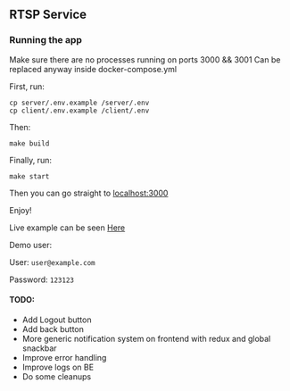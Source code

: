 ## RTSP Service

### Running the app
Make sure there are no processes running on ports 3000 && 3001
Can be replaced anyway inside docker-compose.yml

First, run:
```text
cp server/.env.example /server/.env
cp client/.env.example /client/.env
```

Then:
```text
make build
```

Finally, run:
```text
make start
```

Then you can go straight to [localhost:3000](http://localhost:3000)

Enjoy!

Live example can be seen [Here](https://cocky-albattani-fc6587.netlify.com/)

Demo user:

User: `user@example.com`

Password: `123123`

#### TODO:
- Add Logout button
- Add back button
- More generic notification system on frontend with redux and global snackbar
- Improve error handling
- Improve logs on BE
- Do some cleanups